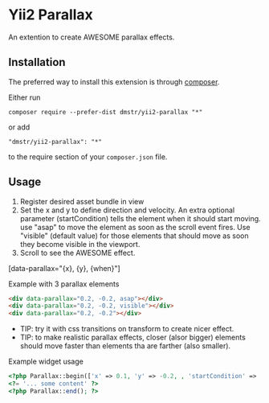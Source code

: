 Yii2 Parallax
===================
An extention to create AWESOME parallax effects.

Installation
------------

The preferred way to install this extension is through [composer](http://getcomposer.org/download/).

Either run

```
composer require --prefer-dist dmstr/yii2-parallax "*"
```

or add

```
"dmstr/yii2-parallax": "*"
```

to the require section of your `composer.json` file.


Usage
-----

1. Register desired asset bundle in view
2. Set the x and y  to define direction and velocity. An extra optional parameter
(startCondition) tells the element when it should start moving. use "asap" to move the element
as soon as the scroll event fires. Use "visible" (default value) for those elements
that should move as soon they become visible in the viewport.
3. Scroll to see the AWESOME effect.

[data-parallax="{x}, {y}, {when}"]

Example with 3 parallax elements

```html
<div data-parallax="0.2, -0.2, asap"></div>
<div data-parallax="0.2, -0.2, visible"></div>
<div data-parallax="0.2, -0.2"></div>
```

* TIP: try it with css transitions on transform to create nicer effect.
* TIP: to make realistic parallax effects, closer (alsor bigger) elements should
move faster than elements tha are farther (also smaller).

Example widget usage

```php
<?php Parallax::begin(['x' => 0.1, 'y' => -0.2, , 'startCondition' => 'visible']); ?>
<?= '... some content' ?>
<?php Parallax::end(); ?>
```
